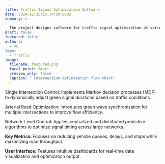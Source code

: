 ```yaml
---
title: Traffic Signal Optimization Software
date: 2024-12-25T15:34:00.000Z
summary: >-
  
  The project designs software for traffic signal optimization at various scales, from single intersections to large road networks, focusing on reducing delays and improving flow efficiency.
draft: false
featured: false
authors:
  - XU
tags:
  - Traffic
image:
  filename: featured.png
  focal_point: Smart
  preview_only: false
  caption: " Intersection optimization flow chart"
---
```


Single Intersection Control: Implements Markov decision processes (MDP) to dynamically adjust green signal durations based on traffic conditions.

Arterial Road Optimization: Introduces green wave synchronization for multiple intersections to improve flow efficiency.

Network-Level Control: Applies centralized and distributed predictive algorithms to optimize signal timing across large networks.

**Key Metrics:** Focuses on reducing vehicle queues, delays, and stops while maximizing road throughput.

**User Interface:** Features intuitive dashboards for real-time data visualization and optimization output.
